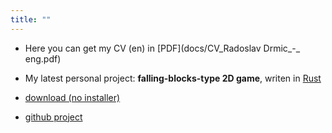 ```yaml
---
title: ""
---
```

- Here you can get my CV (en) in [PDF](docs/CV_Radoslav Drmic_-_ eng.pdf)

- My latest personal project: **falling-blocks-type 2D game**, writen in [Rust](https://www.rust-lang.org)
 - [download (no installer)](https://github.com/rdrmic/color-columns/raw/main/dist/color-columns.zip) 
 - [github project](https://github.com/rdrmic/color-columns#color-columns)
